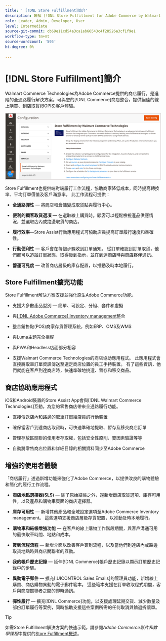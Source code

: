 ```yaml
---
title: ' [!DNL Store Fulfillment]簡介'
description: 瞭解 [!DNL Store Fulfillment for Adobe Commerce by Walmart Commerce Technologies] 如何支援客戶的線上購買、到店取貨(BOPIS)。 使用「商店協助」行動裝置簡化商店夥伴與Commerce客戶的BOPIS履行與訂單處理。
role: Leader, Admin, Developer, User
level: Intermediate
source-git-commit: cb69e11cd54a3ca1ab66543c4f28526a3cf1f9e1
workflow-type: tm+mt
source-wordcount: '595'
ht-degree: 0%

---
```


# [!DNL Store Fulfillment]簡介

Walmart Commerce Technologies為Adobe Commerce提供的商店履行，是進階的全通路履行解決方案，可與您的[!DNL Commerce]商店整合，提供絕佳的線上購買、到店取貨(BOPIS)客戶體驗。

![存放區履行解決方案Adobe管理組態](assets/store-fulfillment-admin-home.png)

Store Fulfillment也提供端對端履行工作流程，協助商家降低成本，同時提高轉換率、平均訂單價值及客戶滿意率。 此工作流程可提供：

* **全通路彈性** — 將商店和倉儲變成取貨點與履行中心。

* **便利的顧客取貨選項** — 在選取線上購買時，顧客可以輕鬆檢視產品供應情況，並選取店內或路邊取貨的商店。

* **履行效率**—Store Assist行動應用程式可協助店員提高訂單履行速度和準確性。

* **行動便利性** — 客戶會在每個步驟收到訂單通知。 從訂單確認到訂單取貨，他們都可以追蹤訂單狀態、取得簽到指示，並在到達商店時與商店夥伴通訊。

* **營運可見度** — 改善商店層級的庫存配置，以推動及時本地履行。

## Store Fulfillment擴充功能

Store Fulfillment解決方案支援並強化原生Adobe Commerce功能。

* 支援大多數產品型別 — 簡單、可設定、分組、套件和虛擬

* 與[[!DNL Adobe Commerce] Inventory management](https://experienceleague.adobe.com/en/docs/commerce-admin/inventory/basics/sources-stocks)整合

* 整合銷售點(POS)商家存貨管理系統，例如ERP、OMS及WMS

* 與Luma主題完全相容

* 與PWA和Headless店面部分相容

* 支援Walmart Commerce Technologies的商店協助應用程式。 此應用程式會直接將取車訂單資訊傳送至選定商店位置的員工手持裝置。 有了這些資訊，他們就能在客戶到達商店時，快速準確地挑選、暫存和移交商品。

## 商店協助應用程式

iOS和Android裝置的Store Assist App會與[!DNL Walmart Commerce Technologies]互動，為您的零售商店帶來全通路履行功能。

* 直接傳送店內和路邊的取車訂單給店員的行動裝置

* 確保當客戶到達商店取貨時，可快速準確地提取、暫存及移交商店訂單

* 管理存放區關聯的使用者存取權，包括安全性原則、雙因素驗證等等

* 自動將零售商店位置和詳細目錄的相關資料同步至Adobe Commerce

## 增強的使用者體驗

「商店履行」透過新增功能來強化了Adobe Commerce，以提供改良的購物體驗和簡化的履行工作流程。

* **商店地點選擇器(SLS)** — 除了原始結帳之外，還新增商店取貨選項、庫存可用性，以及產品和購物車頁面的商店選擇器。

* **庫存可用性** — 新增其他產品和全域設定選項至Adobe Commerce Inventory management。 這些選項支援商店層級存貨配置，以推動及時本地履行。

* **購物車和結帳增強功能** — 在客戶的線上購物工作階段期間，與客戶溝通可用的最快取車時間、地點和成本。

* **簽到流程流程** — 新增介面以改善客戶簽到流程，以及當他們到達店內或路邊取貨地點時與商店關聯者的互動。

* **我的帳戶歷史記錄** — 延伸[!DNL Commerce]帳戶歷史記錄以顯示訂單歷史記錄中的步驟。

* **異動電子郵件** — 擴充[!UICONTROL Sales Emails]的管理員功能，新增線上購買、商店購物異動的電子郵件範本。 這些範本支援在訂單收取程式期間，客戶與商店關聯者之間的即時通訊。

* **彈性履行** — 擴充[!DNL Commerce]功能，以支援處理延期交貨、減少數量及部份訂單履行等案例，同時協助支援這些案例所需的任何取消與銷退折讓單。

>[!TIP]
>
> 如需Store Fulfillment解決方案的快速示範，請參閱&#x200B;_Adobe Commerce影片和教學課程_&#x200B;中提供的[Store Fulfillment概述](https://experienceleague.adobe.com/docs/commerce-learn/tutorials/orders/store-fulfillment.html)。


